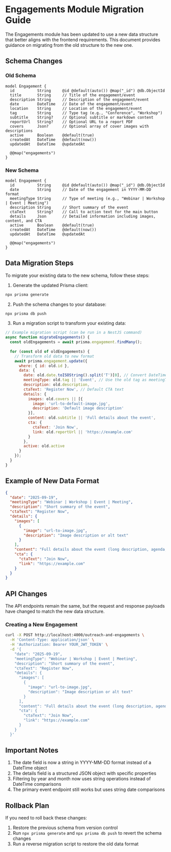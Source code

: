 # Engagements Module Migration Guide

The Engagements module has been updated to use a new data structure that better aligns with the frontend requirements. This document provides guidance on migrating from the old structure to the new one.

## Schema Changes

### Old Schema

```prisma
model Engagement {
  id          String     @id @default(auto()) @map("_id") @db.ObjectId
  title       String     // Title of the engagement/event
  description String     // Description of the engagement/event
  date        DateTime   // Date of the engagement/event
  location    String     // Location of the engagement/event
  tag         String     // Type tag (e.g., "Conference", "Workshop")
  subtitle    String?    // Optional subtitle or markdown content
  reportUrl   String?    // Optional URL to a report PDF
  covers      Json?      // Optional array of cover images with descriptions
  active      Boolean    @default(true)
  createdAt   DateTime   @default(now())
  updatedAt   DateTime   @updatedAt

  @@map("engagements")
}
```

### New Schema

```prisma
model Engagement {
  id          String     @id @default(auto()) @map("_id") @db.ObjectId
  date        String     // Date of the engagement in YYYY-MM-DD format
  meetingType String     // Type of meeting (e.g., "Webinar | Workshop | Event | Meeting")
  description String     // Short summary of the event
  ctaText     String?    // Call to action text for the main button
  details     Json       // Detailed information including images, content, and CTA
  active      Boolean    @default(true)
  createdAt   DateTime   @default(now())
  updatedAt   DateTime   @updatedAt

  @@map("engagements")
}
```

## Data Migration Steps

To migrate your existing data to the new schema, follow these steps:

1. Generate the updated Prisma client:

```bash
npx prisma generate
```

2. Push the schema changes to your database:

```bash
npx prisma db push
```

3. Run a migration script to transform your existing data:

```javascript
// Example migration script (can be run in a NestJS command)
async function migrateEngagements() {
  const oldEngagements = await prisma.engagement.findMany();
  
  for (const old of oldEngagements) {
    // Transform old data to new format
    await prisma.engagement.update({
      where: { id: old.id },
      data: {
        date: old.date.toISOString().split('T')[0], // Convert DateTime to YYYY-MM-DD string
        meetingType: old.tag || 'Event', // Use the old tag as meetingType
        description: old.description,
        ctaText: 'Register Now', // Default CTA text
        details: {
          images: old.covers || [{ 
            image: 'url-to-default-image.jpg', 
            description: 'Default image description' 
          }],
          content: old.subtitle || 'Full details about the event',
          cta: {
            ctaText: 'Join Now',
            link: old.reportUrl || 'https://example.com'
          }
        },
        active: old.active
      }
    });
  }
}
```

## Example of New Data Format

```json
{
  "date": "2025-09-19",
  "meetingType": "Webinar | Workshop | Event | Meeting",
  "description": "Short summary of the event",
  "ctaText": "Register Now",
  "details": {
    "images": [
      {
        "image": "url-to-image.jpg",
        "description": "Image description or alt text"
      }
    ],
    "content": "Full details about the event (long description, agenda, etc.)",
    "cta": {
      "ctaText": "Join Now",
      "link": "https://example.com"
    }
  }
}
```

## API Changes

The API endpoints remain the same, but the request and response payloads have changed to match the new data structure.

### Creating a New Engagement

```bash
curl -X POST http://localhost:4000/outreach-and-engagements \
  -H 'Content-Type: application/json' \
  -H 'Authorization: Bearer YOUR_JWT_TOKEN' \
  -d '{
    "date": "2025-09-19",
    "meetingType": "Webinar | Workshop | Event | Meeting",
    "description": "Short summary of the event",
    "ctaText": "Register Now",
    "details": {
      "images": [
        {
          "image": "url-to-image.jpg",
          "description": "Image description or alt text"
        }
      ],
      "content": "Full details about the event (long description, agenda, etc.)",
      "cta": {
        "ctaText": "Join Now",
        "link": "https://example.com"
      }
    }
  }'
```

## Important Notes

1. The date field is now a string in YYYY-MM-DD format instead of a DateTime object
2. The details field is a structured JSON object with specific properties
3. Filtering by year and month now uses string operations instead of DateTime comparisons
4. The primary event endpoint still works but uses string date comparisons

## Rollback Plan

If you need to roll back these changes:

1. Restore the previous schema from version control
2. Run `npx prisma generate` and `npx prisma db push` to revert the schema changes
3. Run a reverse migration script to restore the old data format
